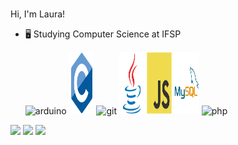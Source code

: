 ### 
Hi, I'm Laura!

- 🖥️ Studying Computer Science at IFSP
  
  <img src="https://cdn.worldvectorlogo.com/logos/arduino-1.svg" alt="arduino" width="40" height="100"/>
  <img src="https://raw.githubusercontent.com/devicons/devicon/master/icons/c/c-original.svg" alt="c" width="40" height="100"/>
  <img src="https://www.vectorlogo.zone/logos/git-scm/git-scm-icon.svg" alt="git" width="40" height="100"/>
  <img src="https://raw.githubusercontent.com/devicons/devicon/master/icons/java/java-original.svg" alt="java" width="40" height="100"/>
  <img src="https://raw.githubusercontent.com/devicons/devicon/master/icons/javascript/javascript-original.svg" alt="javascript" width="40" height="100"/>
  <img src="https://raw.githubusercontent.com/devicons/devicon/master/icons/mysql/mysql-original-wordmark.svg" alt="mysql" width="40" height="100"/>
  <img src="https://cdn.jsdelivr.net/gh/devicons/devicon/icons/php/php-plain.svg" alt="php" width="40" height="100"/>


<div> 
  <a href="https://www.instagram.com/arudaguer/" target="_blank"><img src="https://img.shields.io/badge/-Instagram-%23E4405F?style=for-the-badge&logo=instagram&logoColor=white" target="_blank"></a>
  <a href="https://discordapp.com/users/781513965146341387" target="_blank"><img src="https://img.shields.io/badge/Discord-7289DA?style=for-the-badge&logo=discord&logoColor=white" target="_blank"></a> 
  <a href = "mailto: laura.daguerds@gmail.com"><img src="https://img.shields.io/badge/-Gmail-%23333?style=for-the-badge&logo=gmail&logoColor=white" target="_blank"></a>

<h2>
  
</div>


